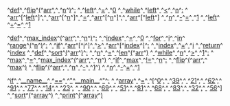 ^[def](code: 'Token.Keyword')^[ ](code: 'Token.Text')^[flip](code: 'Token.Name.Function')^[(](code: 'Token.Punctuation')^[arr](code: 'Token.Name')^[,](code: 'Token.Punctuation')^[ ](code: 'Token.Text')^[n](code: 'Token.Name')^[)](code: 'Token.Punctuation')^[:](code: 'Token.Punctuation')
^[  ](code: 'Token.Text')^[left](code: 'Token.Name')^[ ](code: 'Token.Text')^[=](code: 'Token.Operator')^[ ](code: 'Token.Text')^[0](code: 'Token.Literal.Number.Integer')
^[  ](code: 'Token.Text')^[while](code: 'Token.Keyword')^[ ](code: 'Token.Text')^[left](code: 'Token.Name')^[ ](code: 'Token.Text')^[<](code: 'Token.Operator')^[ ](code: 'Token.Text')^[n](code: 'Token.Name')^[:](code: 'Token.Punctuation')
^[    ](code: 'Token.Text')^[arr](code: 'Token.Name')^[\[](code: 'Token.Punctuation')^[left](code: 'Token.Name')^[\]](code: 'Token.Punctuation')^[,](code: 'Token.Punctuation')^[ ](code: 'Token.Text')^[arr](code: 'Token.Name')^[\[](code: 'Token.Punctuation')^[n](code: 'Token.Name')^[\]](code: 'Token.Punctuation')^[ ](code: 'Token.Text')^[=](code: 'Token.Operator')^[ ](code: 'Token.Text')^[arr](code: 'Token.Name')^[\[](code: 'Token.Punctuation')^[n](code: 'Token.Name')^[\]](code: 'Token.Punctuation')^[,](code: 'Token.Punctuation')^[ ](code: 'Token.Text')^[arr](code: 'Token.Name')^[\[](code: 'Token.Punctuation')^[left](code: 'Token.Name')^[\]](code: 'Token.Punctuation')
^[    ](code: 'Token.Text')^[n](code: 'Token.Name')^[ ](code: 'Token.Text')^[\-](code: 'Token.Operator')^[=](code: 'Token.Operator')^[ ](code: 'Token.Text')^[1](code: 'Token.Literal.Number.Integer')
^[    ](code: 'Token.Text')^[left](code: 'Token.Name')^[ ](code: 'Token.Text')^[+](code: 'Token.Operator')^[=](code: 'Token.Operator')^[ ](code: 'Token.Text')^[1](code: 'Token.Literal.Number.Integer')

^[def](code: 'Token.Keyword')^[ ](code: 'Token.Text')^[max\_index](code: 'Token.Name.Function')^[(](code: 'Token.Punctuation')^[arr](code: 'Token.Name')^[,](code: 'Token.Punctuation')^[ ](code: 'Token.Text')^[n](code: 'Token.Name')^[)](code: 'Token.Punctuation')^[:](code: 'Token.Punctuation')
^[  ](code: 'Token.Text')^[index](code: 'Token.Name')^[ ](code: 'Token.Text')^[=](code: 'Token.Operator')^[ ](code: 'Token.Text')^[0](code: 'Token.Literal.Number.Integer')
^[  ](code: 'Token.Text')^[for](code: 'Token.Keyword')^[ ](code: 'Token.Text')^[i](code: 'Token.Name')^[ ](code: 'Token.Text')^[in](code: 'Token.Operator.Word')^[ ](code: 'Token.Text')^[range](code: 'Token.Name.Builtin')^[(](code: 'Token.Punctuation')^[n](code: 'Token.Name')^[)](code: 'Token.Punctuation')^[:](code: 'Token.Punctuation')
^[    ](code: 'Token.Text')^[if](code: 'Token.Keyword')^[ ](code: 'Token.Text')^[arr](code: 'Token.Name')^[\[](code: 'Token.Punctuation')^[i](code: 'Token.Name')^[\]](code: 'Token.Punctuation')^[ ](code: 'Token.Text')^[>](code: 'Token.Operator')^[ ](code: 'Token.Text')^[arr](code: 'Token.Name')^[\[](code: 'Token.Punctuation')^[index](code: 'Token.Name')^[\]](code: 'Token.Punctuation')^[:](code: 'Token.Punctuation')
^[      ](code: 'Token.Text')^[index](code: 'Token.Name')^[ ](code: 'Token.Text')^[=](code: 'Token.Operator')^[ ](code: 'Token.Text')^[i](code: 'Token.Name')
^[  ](code: 'Token.Text')^[return](code: 'Token.Keyword')^[ ](code: 'Token.Text')^[index](code: 'Token.Name')
^[  ](code: 'Token.Text')
^[def](code: 'Token.Keyword')^[ ](code: 'Token.Text')^[sort](code: 'Token.Name.Function')^[(](code: 'Token.Punctuation')^[arr](code: 'Token.Name')^[)](code: 'Token.Punctuation')^[:](code: 'Token.Punctuation')
^[  ](code: 'Token.Text')^[n](code: 'Token.Name')^[ ](code: 'Token.Text')^[=](code: 'Token.Operator')^[ ](code: 'Token.Text')^[len](code: 'Token.Name.Builtin')^[(](code: 'Token.Punctuation')^[arr](code: 'Token.Name')^[)](code: 'Token.Punctuation')
^[  ](code: 'Token.Text')^[while](code: 'Token.Keyword')^[ ](code: 'Token.Text')^[n](code: 'Token.Name')^[ ](code: 'Token.Text')^[>](code: 'Token.Operator')^[ ](code: 'Token.Text')^[1](code: 'Token.Literal.Number.Integer')^[:](code: 'Token.Punctuation')
^[    ](code: 'Token.Text')^[max](code: 'Token.Name.Builtin')^[ ](code: 'Token.Text')^[=](code: 'Token.Operator')^[ ](code: 'Token.Text')^[max\_index](code: 'Token.Name')^[(](code: 'Token.Punctuation')^[arr](code: 'Token.Name')^[,](code: 'Token.Punctuation')^[ ](code: 'Token.Text')^[n](code: 'Token.Name')^[)](code: 'Token.Punctuation')
^[    ](code: 'Token.Text')^[if](code: 'Token.Keyword')^[ ](code: 'Token.Text')^[max](code: 'Token.Name.Builtin')^[ ](code: 'Token.Text')^[!=](code: 'Token.Operator')^[ ](code: 'Token.Text')^[n](code: 'Token.Name')^[:](code: 'Token.Punctuation')
^[      ](code: 'Token.Text')^[flip](code: 'Token.Name')^[(](code: 'Token.Punctuation')^[arr](code: 'Token.Name')^[,](code: 'Token.Punctuation')^[ ](code: 'Token.Text')^[max](code: 'Token.Name.Builtin')^[)](code: 'Token.Punctuation')
^[      ](code: 'Token.Text')^[flip](code: 'Token.Name')^[(](code: 'Token.Punctuation')^[arr](code: 'Token.Name')^[,](code: 'Token.Punctuation')^[ ](code: 'Token.Text')^[n](code: 'Token.Name')^[ ](code: 'Token.Text')^[\-](code: 'Token.Operator')^[ ](code: 'Token.Text')^[1](code: 'Token.Literal.Number.Integer')^[)](code: 'Token.Punctuation')
^[    ](code: 'Token.Text')^[n](code: 'Token.Name')^[ ](code: 'Token.Text')^[\-](code: 'Token.Operator')^[=](code: 'Token.Operator')^[ ](code: 'Token.Text')^[1](code: 'Token.Literal.Number.Integer')

^[if](code: 'Token.Keyword')^[ ](code: 'Token.Text')^[\_\_name\_\_](code: 'Token.Name.Variable.Magic')^[ ](code: 'Token.Text')^[==](code: 'Token.Operator')^[ ](code: 'Token.Text')^["](code: 'Token.Literal.String.Double')^[\_\_main\_\_](code: 'Token.Literal.String.Double')^["](code: 'Token.Literal.String.Double')^[:](code: 'Token.Punctuation')
^[  ](code: 'Token.Text')^[array](code: 'Token.Name')^[ ](code: 'Token.Text')^[=](code: 'Token.Operator')^[ ](code: 'Token.Text')^[\[](code: 'Token.Punctuation')^[0](code: 'Token.Literal.Number.Integer')^[,](code: 'Token.Punctuation')^[ ](code: 'Token.Text')^[39](code: 'Token.Literal.Number.Integer')^[,](code: 'Token.Punctuation')^[ ](code: 'Token.Text')^[21](code: 'Token.Literal.Number.Integer')^[,](code: 'Token.Punctuation')^[ ](code: 'Token.Text')^[62](code: 'Token.Literal.Number.Integer')^[,](code: 'Token.Punctuation')^[ ](code: 'Token.Text')^[91](code: 'Token.Literal.Number.Integer')^[,](code: 'Token.Punctuation')^[ ](code: 'Token.Text')^[77](code: 'Token.Literal.Number.Integer')^[,](code: 'Token.Punctuation')^[ ](code: 'Token.Text')^[14](code: 'Token.Literal.Number.Integer')^[,](code: 'Token.Punctuation')^[ ](code: 'Token.Text')^[23](code: 'Token.Literal.Number.Integer')^[,](code: 'Token.Punctuation')
^[    ](code: 'Token.Text')^[90](code: 'Token.Literal.Number.Integer')^[,](code: 'Token.Punctuation')^[ ](code: 'Token.Text')^[69](code: 'Token.Literal.Number.Integer')^[,](code: 'Token.Punctuation')^[ ](code: 'Token.Text')^[51](code: 'Token.Literal.Number.Integer')^[,](code: 'Token.Punctuation')^[ ](code: 'Token.Text')^[81](code: 'Token.Literal.Number.Integer')^[,](code: 'Token.Punctuation')^[ ](code: 'Token.Text')^[68](code: 'Token.Literal.Number.Integer')^[,](code: 'Token.Punctuation')^[ ](code: 'Token.Text')^[83](code: 'Token.Literal.Number.Integer')^[,](code: 'Token.Punctuation')^[ ](code: 'Token.Text')^[32](code: 'Token.Literal.Number.Integer')^[,](code: 'Token.Punctuation')^[ ](code: 'Token.Text')^[56](code: 'Token.Literal.Number.Integer')^[\]](code: 'Token.Punctuation')
^[  ](code: 'Token.Text')^[sort](code: 'Token.Name')^[(](code: 'Token.Punctuation')^[array](code: 'Token.Name')^[)](code: 'Token.Punctuation')
^[  ](code: 'Token.Text')^[print](code: 'Token.Name.Builtin')^[(](code: 'Token.Punctuation')^[array](code: 'Token.Name')^[)](code: 'Token.Punctuation')
